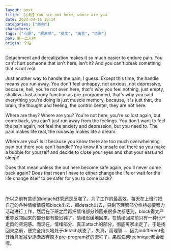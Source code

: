 ```yaml
---
layout: post
title: 【心理】You are not here, where are you
date: 2023-04-16 15:14
categories: ["原创"]
characters: 
tags: ["心理", "解离感", "英文", "痛苦", "逃避"]
pov: 第一二人称
origin: 个站
---
```


Detachment and derealization makes it so much easier to endure pain. You can't hurt someone that isn't here, isn't it? And you can't break something that is not real.

Just another way to handle the pain, I guess. Except this time, the handle means you run away. You don't feel unhappy, not anxious, not depressive, because, hell, you're not even here, that's why you feel nothing, just empty, shallow. Just a body function as pre-programmed, that's why you said everything you're doing is just muscle memory, because, it is just that, the brain, the thought and feeling, the control center, they are not here.

Where are they? Where are you? You're not here, you're so lost again, but come back, you can't just run away from the feelings. You don't want to feel the pain again, not feel the anxiety and depression, but you need to. The pain makes life real, the runaway makes life a dream.

Where are you? Is it because you know there are too much overwhelming pain out there you can't handle? You know it's unsafe out there so you make a bubble for yourself and decide to close your eyes and shut your ears and sleep?

Does that mean unless the out here become safe again, you'll never come back again? Does that mean I have to either change the life or wait for the life change itself to be safer for you to come back?

<br>

所以之前有意识的detach终究还是反噬了。为了工作的最高效，每天在上班时把自己的各种情绪情感都block出去，都detach出去，只剩下理智部分维持必要智力活动进行工作，然后在下班之后再把情绪部分领回来很多次都感到，block得太严重导致领回来的部分都有些迟钝了，情绪迟缓地回来，在情绪回来前只有一种行尸走肉的空洞感。而现在，情绪部分、真正attach的部分，彻底离家出走了。于是找回来之前，便完全持久地处于detach状态了，失真，而理智……因为indifferent也开始愈发减少逐渐放弃原本pre-program好的流程了。果然任何technique都会反噬。
